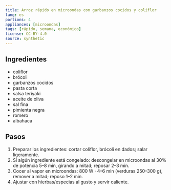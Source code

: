 ```yaml
---
title: Arroz rápido en microondas con garbanzos cocidos y coliflor
lang: es
portions: 4
appliances: [microondas]
tags: [rápido, semana, económico]
license: CC-BY-4.0
source: synthetic
---
```

## Ingredientes
- coliflor
- brócoli
- garbanzos cocidos
- pasta corta
- salsa teriyaki
- aceite de oliva
- sal fina
- pimienta negra
- romero
- albahaca

## Pasos
1. Preparar los ingredientes: cortar coliflor, brócoli en dados; salar ligeramente.
2. Si algún ingrediente está congelado: descongelar en microondas al 30% de potencia 5–8 min, girando a mitad; reposar 2–3 min.
3. Cocer al vapor en microondas: 800 W · 4–6 min (verduras 250–300 g), remover a mitad; reposo 1–2 min.
4. Ajustar con hierbas/especias al gusto y servir caliente.
